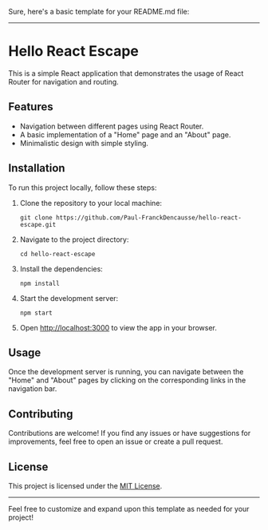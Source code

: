 Sure, here's a basic template for your README.md file:

---

# Hello React Escape

This is a simple React application that demonstrates the usage of React Router for navigation and routing.

## Features

- Navigation between different pages using React Router.
- A basic implementation of a "Home" page and an "About" page.
- Minimalistic design with simple styling.

## Installation

To run this project locally, follow these steps:

1. Clone the repository to your local machine:

   ```
   git clone https://github.com/Paul-FranckDencausse/hello-react-escape.git
   ```

2. Navigate to the project directory:

   ```
   cd hello-react-escape
   ```

3. Install the dependencies:

   ```
   npm install
   ```

4. Start the development server:

   ```
   npm start
   ```

5. Open [http://localhost:3000](http://localhost:3000) to view the app in your browser.

## Usage

Once the development server is running, you can navigate between the "Home" and "About" pages by clicking on the corresponding links in the navigation bar.

## Contributing

Contributions are welcome! If you find any issues or have suggestions for improvements, feel free to open an issue or create a pull request.

## License

This project is licensed under the [MIT License](LICENSE).

---

Feel free to customize and expand upon this template as needed for your project!
